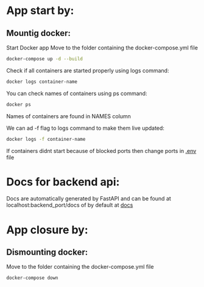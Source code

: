 # App start by:

## Mountig docker:

Start Docker app
Move to the folder containing the docker-compose.yml file

```bash
docker-compose up -d --build
```

Check if all containers are started properly using logs command:

```bash
docker logs container-name
```

You can check names of containers using ps command:

```bash
docker ps
```

Names of containers are found in NAMES column

We can ad -f flag to logs command to make them live updated:

```bash
docker logs -f container-name
```

If containers didnt start because of blocked ports then change ports in [.env](./.env) file

# Docs for backend api:

Docs are automatically generated by FastAPI and can be found at localhost:backend_port/docs of by default at [docs](http://localhost:8080/docs)

# App closure by:

## Dismounting docker:

Move to the folder containing the docker-compose.yml file

```bash
docker-compose down
```
